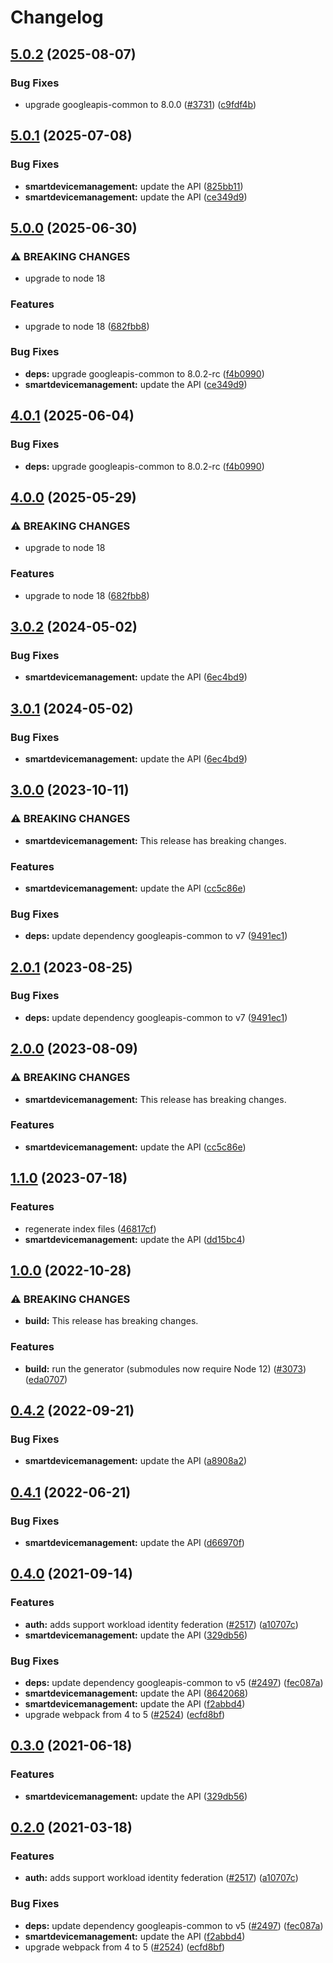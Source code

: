 # Changelog

## [5.0.2](https://github.com/googleapis/google-api-nodejs-client/compare/smartdevicemanagement-v5.0.1...smartdevicemanagement-v5.0.2) (2025-08-07)


### Bug Fixes

* upgrade googleapis-common to 8.0.0  ([#3731](https://github.com/googleapis/google-api-nodejs-client/issues/3731)) ([c9fdf4b](https://github.com/googleapis/google-api-nodejs-client/commit/c9fdf4b34d6c9bcf608eee35dd281d4680be9797))

## [5.0.1](https://github.com/googleapis/google-api-nodejs-client/compare/smartdevicemanagement-v5.0.0...smartdevicemanagement-v5.0.1) (2025-07-08)


### Bug Fixes

* **smartdevicemanagement:** update the API ([825bb11](https://github.com/googleapis/google-api-nodejs-client/commit/825bb11d1547d916f25600ba84523fee4feddf0a))
* **smartdevicemanagement:** update the API ([ce349d9](https://github.com/googleapis/google-api-nodejs-client/commit/ce349d90b4eb7fbd9de0f3b47c96ad08b4513c70))

## [5.0.0](https://github.com/googleapis/google-api-nodejs-client/compare/smartdevicemanagement-v4.0.1...smartdevicemanagement-v5.0.0) (2025-06-30)


### ⚠ BREAKING CHANGES

* upgrade to node 18

### Features

* upgrade to node 18 ([682fbb8](https://github.com/googleapis/google-api-nodejs-client/commit/682fbb869189ae92b3e9a194d37d0548af0c1f92))


### Bug Fixes

* **deps:** upgrade googleapis-common to 8.0.2-rc ([f4b0990](https://github.com/googleapis/google-api-nodejs-client/commit/f4b099071040cfbcfe4a2e7d487d45ee93b369e0))
* **smartdevicemanagement:** update the API ([ce349d9](https://github.com/googleapis/google-api-nodejs-client/commit/ce349d90b4eb7fbd9de0f3b47c96ad08b4513c70))

## [4.0.1](https://github.com/googleapis/google-api-nodejs-client/compare/smartdevicemanagement-v4.0.0...smartdevicemanagement-v4.0.1) (2025-06-04)


### Bug Fixes

* **deps:** upgrade googleapis-common to 8.0.2-rc ([f4b0990](https://github.com/googleapis/google-api-nodejs-client/commit/f4b099071040cfbcfe4a2e7d487d45ee93b369e0))

## [4.0.0](https://github.com/googleapis/google-api-nodejs-client/compare/smartdevicemanagement-v3.0.2...smartdevicemanagement-v4.0.0) (2025-05-29)


### ⚠ BREAKING CHANGES

* upgrade to node 18

### Features

* upgrade to node 18 ([682fbb8](https://github.com/googleapis/google-api-nodejs-client/commit/682fbb869189ae92b3e9a194d37d0548af0c1f92))

## [3.0.2](https://github.com/googleapis/google-api-nodejs-client/compare/smartdevicemanagement-v3.0.1...smartdevicemanagement-v3.0.2) (2024-05-02)


### Bug Fixes

* **smartdevicemanagement:** update the API ([6ec4bd9](https://github.com/googleapis/google-api-nodejs-client/commit/6ec4bd90d316f93cd12000ae76feb395c327100e))

## [3.0.1](https://github.com/googleapis/google-api-nodejs-client/compare/smartdevicemanagement-v3.0.0...smartdevicemanagement-v3.0.1) (2024-05-02)


### Bug Fixes

* **smartdevicemanagement:** update the API ([6ec4bd9](https://github.com/googleapis/google-api-nodejs-client/commit/6ec4bd90d316f93cd12000ae76feb395c327100e))

## [3.0.0](https://github.com/googleapis/google-api-nodejs-client/compare/smartdevicemanagement-v2.0.1...smartdevicemanagement-v3.0.0) (2023-10-11)


### ⚠ BREAKING CHANGES

* **smartdevicemanagement:** This release has breaking changes.

### Features

* **smartdevicemanagement:** update the API ([cc5c86e](https://github.com/googleapis/google-api-nodejs-client/commit/cc5c86e75815e78f3eb66823581fad281ca31be2))


### Bug Fixes

* **deps:** update dependency googleapis-common to v7 ([9491ec1](https://github.com/googleapis/google-api-nodejs-client/commit/9491ec1cdc3c413e7d73edcfcd59cf5c28a7c855))

## [2.0.1](https://github.com/googleapis/google-api-nodejs-client/compare/smartdevicemanagement-v2.0.0...smartdevicemanagement-v2.0.1) (2023-08-25)


### Bug Fixes

* **deps:** update dependency googleapis-common to v7 ([9491ec1](https://github.com/googleapis/google-api-nodejs-client/commit/9491ec1cdc3c413e7d73edcfcd59cf5c28a7c855))

## [2.0.0](https://github.com/googleapis/google-api-nodejs-client/compare/smartdevicemanagement-v1.1.0...smartdevicemanagement-v2.0.0) (2023-08-09)


### ⚠ BREAKING CHANGES

* **smartdevicemanagement:** This release has breaking changes.

### Features

* **smartdevicemanagement:** update the API ([cc5c86e](https://github.com/googleapis/google-api-nodejs-client/commit/cc5c86e75815e78f3eb66823581fad281ca31be2))

## [1.1.0](https://github.com/googleapis/google-api-nodejs-client/compare/smartdevicemanagement-v1.0.0...smartdevicemanagement-v1.1.0) (2023-07-18)


### Features

* regenerate index files ([46817cf](https://github.com/googleapis/google-api-nodejs-client/commit/46817cfbbdb7030ef55c89dcd5dd54b85d14da5b))
* **smartdevicemanagement:** update the API ([dd15bc4](https://github.com/googleapis/google-api-nodejs-client/commit/dd15bc4a61d10efd612fe25df2d1d229b12a3bf4))

## [1.0.0](https://github.com/googleapis/google-api-nodejs-client/compare/smartdevicemanagement-v0.4.2...smartdevicemanagement-v1.0.0) (2022-10-28)


### ⚠ BREAKING CHANGES

* **build:** This release has breaking changes.

### Features

* **build:** run the generator (submodules now require Node 12) ([#3073](https://github.com/googleapis/google-api-nodejs-client/issues/3073)) ([eda0707](https://github.com/googleapis/google-api-nodejs-client/commit/eda07079dadab46a80b6f9ede618f4f43030169e))

## [0.4.2](https://github.com/googleapis/google-api-nodejs-client/compare/smartdevicemanagement-v0.4.1...smartdevicemanagement-v0.4.2) (2022-09-21)


### Bug Fixes

* **smartdevicemanagement:** update the API ([a8908a2](https://github.com/googleapis/google-api-nodejs-client/commit/a8908a22e51bb93529599db3cf9ad9ffe474c88c))

## [0.4.1](https://github.com/googleapis/google-api-nodejs-client/compare/smartdevicemanagement-v0.4.0...smartdevicemanagement-v0.4.1) (2022-06-21)


### Bug Fixes

* **smartdevicemanagement:** update the API ([d66970f](https://github.com/googleapis/google-api-nodejs-client/commit/d66970f027454e070dc01e621082d63e073599eb))

## [0.4.0](https://www.github.com/googleapis/google-api-nodejs-client/compare/smartdevicemanagement-v0.3.0...smartdevicemanagement-v0.4.0) (2021-09-14)


### Features

* **auth:** adds support workload identity federation ([#2517](https://www.github.com/googleapis/google-api-nodejs-client/issues/2517)) ([a10707c](https://www.github.com/googleapis/google-api-nodejs-client/commit/a10707c477759e7c9ef6360a2fe800856fb600c1))
* **smartdevicemanagement:** update the API ([329db56](https://www.github.com/googleapis/google-api-nodejs-client/commit/329db568207db3a03e8a4bf8ce1ad133c369d8b3))


### Bug Fixes

* **deps:** update dependency googleapis-common to v5 ([#2497](https://www.github.com/googleapis/google-api-nodejs-client/issues/2497)) ([fec087a](https://www.github.com/googleapis/google-api-nodejs-client/commit/fec087abcf3d994dd41c3ffa0a0c12b1f9f09dae))
* **smartdevicemanagement:** update the API ([8642068](https://www.github.com/googleapis/google-api-nodejs-client/commit/8642068426062bee1710f9b45b9b4c32854d80ef))
* **smartdevicemanagement:** update the API ([f2abbd4](https://www.github.com/googleapis/google-api-nodejs-client/commit/f2abbd475f624b783523006a0111690a9ceb563e))
* upgrade webpack from 4 to 5  ([#2524](https://www.github.com/googleapis/google-api-nodejs-client/issues/2524)) ([ecfd8bf](https://www.github.com/googleapis/google-api-nodejs-client/commit/ecfd8bfcd06e1beabff7ec9a8c4000222379eb8d))

## [0.3.0](https://www.github.com/googleapis/google-api-nodejs-client/compare/smartdevicemanagement-v0.2.0...smartdevicemanagement-v0.3.0) (2021-06-18)


### Features

* **smartdevicemanagement:** update the API ([329db56](https://www.github.com/googleapis/google-api-nodejs-client/commit/329db568207db3a03e8a4bf8ce1ad133c369d8b3))

## [0.2.0](https://www.github.com/googleapis/google-api-nodejs-client/compare/smartdevicemanagement-v0.1.0...smartdevicemanagement-v0.2.0) (2021-03-18)


### Features

* **auth:** adds support workload identity federation ([#2517](https://www.github.com/googleapis/google-api-nodejs-client/issues/2517)) ([a10707c](https://www.github.com/googleapis/google-api-nodejs-client/commit/a10707c477759e7c9ef6360a2fe800856fb600c1))


### Bug Fixes

* **deps:** update dependency googleapis-common to v5 ([#2497](https://www.github.com/googleapis/google-api-nodejs-client/issues/2497)) ([fec087a](https://www.github.com/googleapis/google-api-nodejs-client/commit/fec087abcf3d994dd41c3ffa0a0c12b1f9f09dae))
* **smartdevicemanagement:** update the API ([f2abbd4](https://www.github.com/googleapis/google-api-nodejs-client/commit/f2abbd475f624b783523006a0111690a9ceb563e))
* upgrade webpack from 4 to 5  ([#2524](https://www.github.com/googleapis/google-api-nodejs-client/issues/2524)) ([ecfd8bf](https://www.github.com/googleapis/google-api-nodejs-client/commit/ecfd8bfcd06e1beabff7ec9a8c4000222379eb8d))
